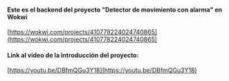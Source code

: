 #### Este es el backend del proyecto "Detector de movimiento con alarma" en Wokwi
[https://wokwi.com/projects/410778224024740865](https://wokwi.com/projects/410778224024740865)

#### Link al video de la introducción del proyecto:
[https://youtu.be/DBfmQGu3Y18](https://youtu.be/DBfmQGu3Y18)
